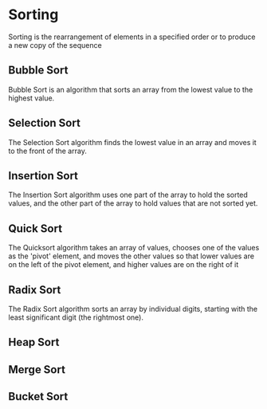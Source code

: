 # Sorting

Sorting is the rearrangement of elements in a specified order or to produce a new copy of the sequence

## Bubble Sort

Bubble Sort is an algorithm that sorts an array from the lowest value to the highest value.

## Selection Sort

The Selection Sort algorithm finds the lowest value in an array and moves it to the front of the array.

## Insertion Sort

The Insertion Sort algorithm uses one part of the array to hold the sorted values, and the other part of the array to hold values that are not sorted yet.

## Quick Sort

The Quicksort algorithm takes an array of values, chooses one of the values as the 'pivot' element, and moves the other values so that lower values are on the left of the pivot element, and higher values are on the right of it

## Radix Sort

The Radix Sort algorithm sorts an array by individual digits, starting with the least significant digit (the rightmost one).

## Heap Sort

## Merge Sort

## Bucket Sort
